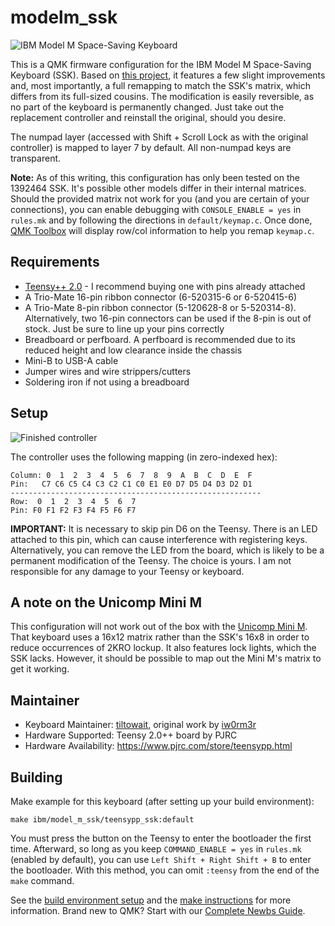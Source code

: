 # modelm_ssk

![IBM Model M Space-Saving Keyboard](https://i.imgur.com/CSXrQI5.jpg)

This is a QMK firmware configuration for the IBM Model M Space-Saving Keyboard (SSK). Based on [this project](https://github.com/qmk/qmk_firmware/tree/master/keyboards/ibm/model_m/teensypp), it features a few slight improvements and, most importantly, a full remapping to match the SSK's matrix, which differs from its full-sized cousins. The modification is easily reversible, as no part of the keyboard is permanently changed. Just take out the replacement controller and reinstall the original, should you desire.

The numpad layer (accessed with Shift + Scroll Lock as with the original controller) is mapped to layer 7 by default. All non-numpad keys are transparent.

**Note:** As of this writing, this configuration has only been tested on the 1392464 SSK. It's possible other models differ in their internal matrices. Should the provided matrix not work for you (and you are certain of your connections), you can enable debugging with `CONSOLE_ENABLE = yes` in `rules.mk` and by following the directions in `default/keymap.c`. Once done, [QMK Toolbox](https://github.com/qmk/qmk_toolbox) will display row/col information to help you remap `keymap.c`.

## Requirements

* [Teensy++ 2.0](https://www.pjrc.com/store/teensypp.html) - I recommend buying one with pins already attached
* A Trio-Mate 16-pin ribbon connector (6-520315-6 or 6-520415-6)
* A Trio-Mate 8-pin ribbon connector (5-120628-8 or 5-520314-8). Alternatively, two 16-pin connectors can be used if the 8-pin is out of stock. Just be sure to line up your pins correctly
* Breadboard or perfboard. A perfboard is recommended due to its reduced height and low clearance inside the chassis
* Mini-B to USB-A cable
* Jumper wires and wire strippers/cutters
* Soldering iron if not using a breadboard

## Setup

![Finished controller](https://i.imgur.com/m1yuo4F.jpg)

The controller uses the following mapping (in zero-indexed hex):

```
Column: 0  1  2  3  4  5  6  7  8  9  A  B  C  D  E  F
Pin:   C7 C6 C5 C4 C3 C2 C1 C0 E1 E0 D7 D5 D4 D3 D2 D1
--------------------------------------------------------
Row:  0  1  2  3  4  5  6  7
Pin: F0 F1 F2 F3 F4 F5 F6 F7
```

**IMPORTANT:** It is necessary to skip pin D6 on the Teensy. There is an LED attached to this pin, which can cause interference with registering keys. Alternatively, you can remove the LED from the board, which is likely to be a permanent modification of the Teensy. The choice is yours. I am not responsible for any damage to your Teensy or keyboard.

## A note on the Unicomp Mini M

This configuration will not work out of the box with the [Unicomp Mini M](https://www.pckeyboard.com/page/product/MINI_M). That keyboard uses a 16x12 matrix rather than the SSK's 16x8 in order to reduce occurrences of 2KRO lockup. It also features lock lights, which the SSK lacks. However, it should be possible to map out the Mini M's matrix to get it working.

## Maintainer

* Keyboard Maintainer: [tiltowait](https://github.com/tiltowait), original work by [iw0rm3r](https://github.com/iw0rm3r)
* Hardware Supported: Teensy 2.0++ board by PJRC
* Hardware Availability: https://www.pjrc.com/store/teensypp.html

## Building

Make example for this keyboard (after setting up your build environment):

    make ibm/model_m_ssk/teensypp_ssk:default

You must press the button on the Teensy to enter the bootloader the first time. Afterward, so long as you keep `COMMAND_ENABLE = yes` in `rules.mk` (enabled by default), you can use `Left Shift + Right Shift + B` to enter the bootloader. With this method, you can omit `:teensy` from the end of the `make` command.

See the [build environment setup](https://docs.qmk.fm/#/getting_started_build_tools) and the [make instructions](https://docs.qmk.fm/#/getting_started_make_guide) for more information. Brand new to QMK? Start with our [Complete Newbs Guide](https://docs.qmk.fm/#/newbs).
